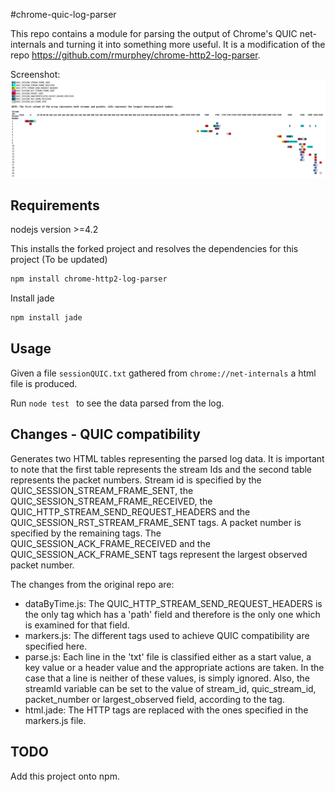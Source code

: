 #chrome-quic-log-parser

This repo contains a module for parsing the output of Chrome's QUIC
net-internals and turning it into something more useful. It is a modification of the repo https://github.com/rmurphey/chrome-http2-log-parser. 

Screenshot: ![image](https://raw.githubusercontent.com/gstylianou8/chrome-quic-log-parser/master/screenshots/screenshot.png)


## Requirements
nodejs version >=4.2


This installs the forked project and resolves the dependencies for this project (To be updated)
```sh
npm install chrome-http2-log-parser
```

Install jade
```sh
npm install jade
```

## Usage

Given a file `sessionQUIC.txt` gathered from `chrome://net-internals` a html file is produced.

Run `node test ` to see the data parsed from the log.

## Changes - QUIC compatibility
Generates two HTML tables representing the parsed log data.
It is important to note that the first table represents the stream Ids and the second table represents the packet numbers. 
Stream id is specified by the QUIC_SESSION_STREAM_FRAME_SENT, the QUIC_SESSION_STREAM_FRAME_RECEIVED, the QUIC_HTTP_STREAM_SEND_REQUEST_HEADERS and the QUIC_SESSION_RST_STREAM_FRAME_SENT tags. A packet number is specified by the remaining tags. The QUIC_SESSION_ACK_FRAME_RECEIVED and the QUIC_SESSION_ACK_FRAME_SENT tags represent the largest observed packet number.

The changes from the original repo are:
 - dataByTime.js: The QUIC_HTTP_STREAM_SEND_REQUEST_HEADERS is the only tag which has a 'path' field and therefore is the only one which is examined for that field. 
 - markers.js: The different tags used to achieve QUIC compatibility are specified here. 
 - parse.js: Each line in the 'txt' file is classified either as a start value, a key value or a header value and the appropriate actions are taken. In the case that a line is neither of these values, is simply ignored. 
 Also, the streamId variable can be set to the value of stream_id, quic_stream_id, packet_number or largest_observed field, according to the tag. 
 - html.jade: The HTTP tags are replaced with the ones specified in the markers.js file.

## TODO
Add this project onto npm.
